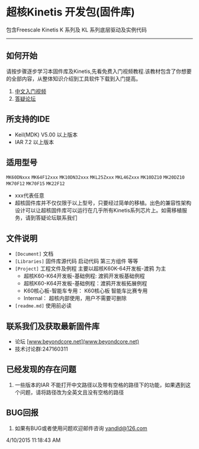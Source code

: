 # 超核Kinetis 开发包(固件库)

包含Freescale Kinetis K 系列及 KL 系列底层驱动及实例代码

----------

## 如何开始

请按步骤逐步学习本固件库及Kinetis,先看免费入门视频教程.该教材包含了你想要的全部内容，从整体知识介绍到工具软件下载到入门提高。

1. [中文入门视频](http://www.moore8.com/courses/87)
2. [答疑论坛](http://beyondcore.net)

## 所支持的IDE
* Keil(MDK) V5.00 以上版本 
* IAR 7.2 以上版本

## 适用型号
`MK60DNxxx` `MK64F12xxx` `MK10DN32xxx` `MKL25Zxxx` `MKL46Zxxx` `MK10DZ10` `MK20DZ10` `MK70F12` `MK70F15` `MK22F12`
* xxx代表任意
* 超核固件库并不仅仅限于以上型号，只要经过简单的移植。出色的兼容性架构设计可以让超核固件库可以运行在几乎所有Kinetis系列芯片上。如需移植服务，请到答疑论坛联系我们

## 文件说明

 * `[Document]`  文档
 * `[Libraries]` 固件库源代码 启动代码 第三方组件 等等
 * `[Project]`   工程文件及例程 主要以超核K60K-64开发板-渡鸦 为主
   * 超核K60-K64开发板-基础例程: 渡鸦开发板基础例程
   * 超核K60-K64开发板-基础例程：渡鸦开发板拓展例程
   * K60核心板-智能车专用：      K60核心板 智能车比赛专用
   * Internal：                超核内部使用，用户不需要可删除
 * `[readme.md]` 使用前必读

## 联系我们及获取最新固件库
 - 论坛 [www.beyondcore.net](www.beyondcore.net)
 - 技术讨论群:247160311

## 已经发现的存在问题
1. 一些版本的IAR 不能打开中文路径以及带有空格的路径下的功能，如果遇到这个问题，请将路径改为全英文且没有空格的路径

## BUG回报
1. 如果有BUG或者使用问题欢迎邮件咨询 yandld@126.com

4/10/2015 11:18:43 AM
